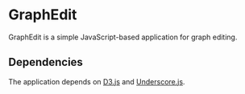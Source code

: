 GraphEdit
=========

GraphEdit is a simple JavaScript-based application for graph editing.

Dependencies
------------
The application depends on [D3.js](http://d3js.org/) and [Underscore.js](http://underscorejs.org/).
